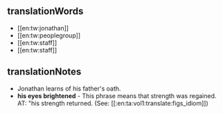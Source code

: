 ## translationWords

* [[en:tw:jonathan]]
* [[en:tw:peoplegroup]]
* [[en:tw:staff]]
* [[en:tw:staff]]

## translationNotes

* Jonathan learns of his father's oath.
* **his eyes brightened** - This phrase means that strength was regained. AT: "his strength returned. (See: [[:en:ta:vol1:translate:figs_idiom]])
